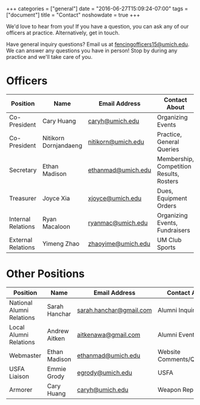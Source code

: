 +++
categories = ["general"]
date = "2016-06-27T15:09:24-07:00"
tags = ["document"]
title = "Contact"
noshowdate = true
+++

We'd love to hear from you! If you have a question, you can ask any of our officers at practice. Alternatively, get in touch.

<div class="container-fluid">
    <div class="row">

<div class="col-md-6">
<div class="alert alert-info" role="alert">
    Have general inquiry questions?
    Email us at <a href="mailto:fencingofficers15@umich.edu" class="alert-link">fencingofficers15@umich.edu</a>.
</div>
</div>

<div class="col-md-6">
<div class="alert alert-info" role="alert">
    We can answer any questions you have in person!
    Stop by during any practice and we'll take care of you.
</div>
</div>
</div>
</div>


# Officers

| Position           | Name                  | Email Address      | Contact About                            |
|--------------------|-----------------------|--------------------|------------------------------------------|
| Co-President       | Cary Huang            | caryh@umich.edu    | Organizing Events                        |
| Co-President       | Nitikorn Dornjandaeng | nitikorn@umich.edu | Practice, General Queries                |
| Secretary          | Ethan Madison         | ethanmad@umich.edu | Membership, Competition Results, Rosters |
| Treasurer          | Joyce Xia             | xjoyce@umich.edu   | Dues, Equipment Orders                   |
| Internal Relations | Ryan Macaloon         | ryanmac@umich.edu  | Organizing Events, Fundraisers           |
| External Relations | Yimeng Zhao           | zhaoyime@umich.edu | UM Club Sports                           |

# Other Positions
| Position                  | Name          | Email Address           | Contact About              |
|---------------------------|---------------|-------------------------|----------------------------|
| National Alumni Relations | Sarah Hanchar | sarah.hanchar@gmail.com | Alumni Inquiries           |
| Local Alumni Relations    | Andrew Aitken | aitkenawa@gmail.com     | Alumni Events              |
| Webmaster                 | Ethan Madison | ethanmad@umich.edu      | Website Comments/Questions |
| USFA Liaison              | Emmie Grody   | egrody@umich.edu        | USFA                       |
| Armorer                   | Cary Huang    | caryh@umich.edu         | Weapon Repair              |
